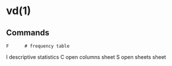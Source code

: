 # vd(1)

## Commands

    F      # frequency table
I descriptive statistics
C open columns sheet
S open sheets sheet
